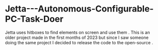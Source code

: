# Jetta---Autonomous-Configurable-PC-Task-Doer
Jetta uses hitboxes to find elements on screen and use them . This is an older project  made in the first months of 2023 but since I saw someone doing the same project I decided to release the code to the open-source .
